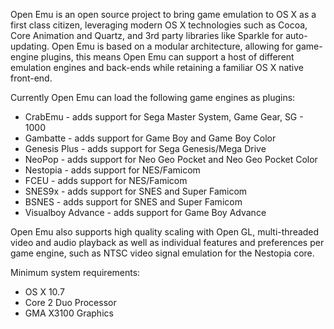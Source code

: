 Open Emu is an open source project to bring game emulation to OS X as a first class citizen, leveraging modern OS X technologies such as Cocoa, Core Animation and Quartz, and 3rd party libraries like Sparkle for auto-updating. Open Emu is based on a modular architecture, allowing for game-engine plugins, this means Open Emu can support a host of different emulation engines and back-ends while retaining a familiar OS X native front-end. 

Currently Open Emu can load the following game engines as plugins:

* CrabEmu  - adds support for Sega Master System, Game Gear, SG - 1000
* Gambatte  - adds support for Game Boy and Game Boy Color
* Genesis Plus - adds support for Sega Genesis/Mega Drive
* NeoPop - adds support for Neo Geo Pocket and Neo Geo Pocket Color
* Nestopia - adds support for NES/Famicom
* FCEU - adds support for NES/Famicom
* SNES9x - adds support for SNES and Super Famicom
* BSNES - adds support for SNES and Super Famicom
* Visualboy Advance - adds support for Game Boy Advance

Open Emu also supports high quality scaling with Open GL, multi-threaded video and audio playback as well as individual features and preferences per game engine, such as NTSC video signal emulation for the Nestopia core.

Minimum system requirements:

* OS X 10.7
* Core 2 Duo Processor
* GMA X3100 Graphics